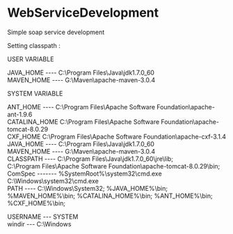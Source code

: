 # WebServiceDevelopment

Simple soap service development

Setting classpath :

USER VARIABLE
 
JAVA_HOME  ----           C:\Program Files\Java\jdk1.7.0_60  
MAVEN_HOME ----           G:\Maven\apache-maven-3.0.4  

SYSTEM VARIABLE

ANT_HOME   ----           C:\Program Files\Apache Software Foundation\apache-ant-1.9.6  
CATALINA_HOME             C:\Program Files\Apache Software Foundation\apache-tomcat-8.0.29  
CXF_HOME                  C:\Program Files\Apache Software Foundation\apache-cxf-3.1.4  
JAVA_HOME  ----           C:\Program Files\Java\jdk1.7.0_60  
MAVEN_HOME ----           G:\Maven\apache-maven-3.0.4  
CLASSPATH  ----          C:\Program Files\Java\jdk1.7.0_60\jre\lib;  
                         C:\Program Files\Apache Software Foundation\apache-tomcat-8.0.29\bin;  
ComSpec -------          %SystemRoot%\system32\cmd.exe  
                         C:\Windows\system32\cmd.exe  
PATH ----                C:\Windows\System32;
                         %JAVA_HOME%\bin;
                         %MAVEN_HOME%\bin;
                         %CATALINA_HOME%\bin;
                         %ANT_HOME%\bin;
                         %CXF_HOME%\bin;

USERNAME ---            SYSTEM  
windir   ---            C:\Windows
